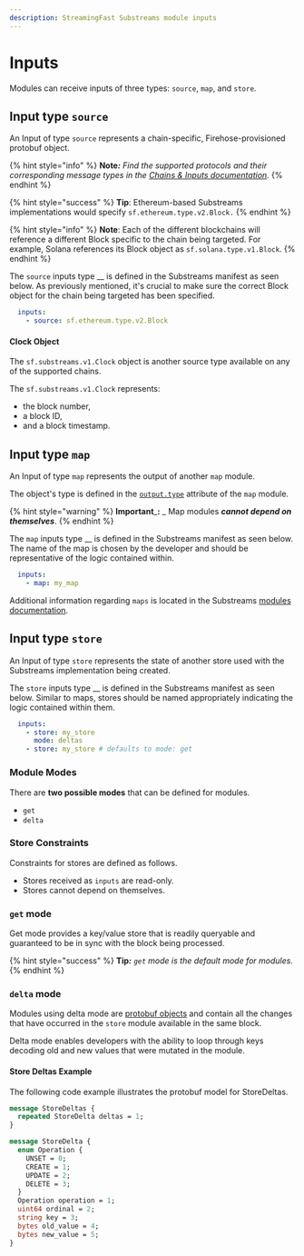 ```yaml
---
description: StreamingFast Substreams module inputs
---
```


# Inputs

Modules can receive inputs of three types: `source`, `map`, and `store`.

## Input type `source`

An Input of type `source` represents a chain-specific, Firehose-provisioned protobuf object.

{% hint style="info" %}
**Note**_**:** Find the supported protocols and their corresponding message types in the_ [_Chains & Inputs documentation_](../../reference-and-specs/chains-and-endpoints.md)_._
{% endhint %}

{% hint style="success" %}
**Tip**: Ethereum-based Substreams implementations would specify `sf.ethereum.type.v2.Block.`&#x20;
{% endhint %}

{% hint style="info" %}
**Note**: Each of the different blockchains will reference a different Block specific to the chain being targeted. For example, Solana references its Block object as `sf.solana.type.v1.Block`.&#x20;
{% endhint %}

The `source` inputs type __ is defined in the Substreams manifest as seen below. As previously mentioned, it's crucial to make sure the correct Block object for the chain being targeted has been specified.

```yaml
  inputs:
    - source: sf.ethereum.type.v2.Block
```

#### Clock Object

The `sf.substreams.v1.Clock` object is another source type available on any of the supported chains.

The `sf.substreams.v1.Clock` represents:

* the block number,&#x20;
* a block ID,&#x20;
* and a block timestamp.

## Input type `map`

An Input of type `map` represents the output of another `map` module.&#x20;

The object's type is defined in the [`output.type`](../../reference-and-specs/manifests.md#modules-.output) attribute of the `map` module.&#x20;

{% hint style="warning" %}
**Important**_**:** _ Map modules _**cannot depend on themselves**_.
{% endhint %}

The `map` inputs type __ is defined in the Substreams manifest as seen below. The name of the map is chosen by the developer and should be representative of the logic contained within.

```yaml
  inputs:
    - map: my_map
```

Additional information regarding `maps` is located in the Substreams [modules documentation](../../concepts/modules.md#the-map-module-type).

## Input type `store`

An Input of type `store` represents the state of another store used with the Substreams implementation being created.

The `store` inputs type __ is defined in the Substreams manifest as seen below. Similar to maps, stores should be named appropriately indicating the logic contained within them.

```yaml
  inputs:
    - store: my_store
      mode: deltas
    - store: my_store # defaults to mode: get
```

### Module Modes

There are **two possible modes** that can be defined for modules.

* `get`
* `delta`

### Store Constraints

Constraints for stores are defined as follows.

* Stores received as `inputs` are read-only.
* Stores cannot depend on themselves.

### `get` mode

Get mode provides a key/value store that is readily queryable and guaranteed to be in sync with the block being processed.&#x20;

{% hint style="success" %}
**Tip**_**:** `get` mode is the default mode for modules._
{% endhint %}

### `delta` mode

Modules using delta mode are [protobuf objects](../../../proto/sf/substreams/v1/substreams.proto#L124) and contain all the changes that have occurred in the `store` module available in the same block.&#x20;

Delta mode enables developers with the ability to loop through keys decoding old and new values that were mutated in the module.

#### Store Deltas Example

The following code example illustrates the protobuf model for StoreDeltas.

```protobuf
message StoreDeltas {
  repeated StoreDelta deltas = 1;
}

message StoreDelta {
  enum Operation {
    UNSET = 0;
    CREATE = 1;
    UPDATE = 2;
    DELETE = 3;
  }
  Operation operation = 1;
  uint64 ordinal = 2;
  string key = 3;
  bytes old_value = 4;
  bytes new_value = 5;
}
```

